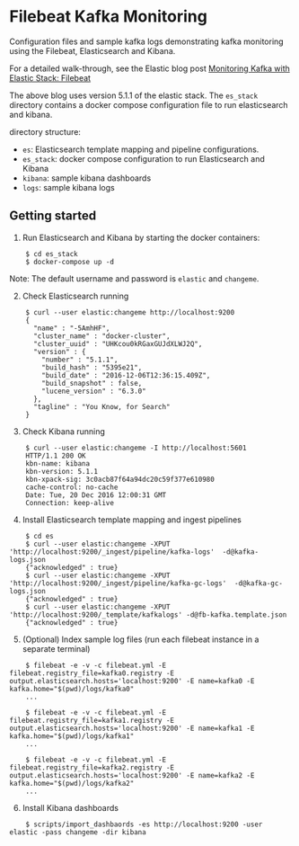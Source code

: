 # Filebeat Kafka Monitoring

Configuration files and sample kafka logs demonstrating kafka monitoring using
the Filebeat, Elasticsearch and Kibana.

For a detailed walk-through, see the Elastic blog post [Monitoring Kafka with Elastic Stack: Filebeat](https://www.elastic.co/blog/monitoring-kafka-with-elastic-stack-1-filebeat)

The above blog uses version 5.1.1 of the elastic stack. The `es_stack`
directory contains a docker compose configuration file to run elasticsearch and
kibana.

directory structure:
- `es`: Elasticsearch template mapping and pipeline configurations.
- `es_stack`: docker compose configuration to run Elasticsearch and Kibana
- `kibana`: sample kibana dashboards
- `logs`: sample kibana logs

## Getting started

1. Run Elasticsearch and Kibana by starting the docker containers:

```
    $ cd es_stack
    $ docker-compose up -d
```
    
Note: The default username and password is `elastic` and `changeme`.
    
2. Check Elasticsearch running

```
    $ curl --user elastic:changeme http://localhost:9200
    {
      "name" : "-5AmhHF",
      "cluster_name" : "docker-cluster",
      "cluster_uuid" : "UHKcou0kRGaxGUJdXLWJ2Q",
      "version" : {
        "number" : "5.1.1",
        "build_hash" : "5395e21",
        "build_date" : "2016-12-06T12:36:15.409Z",
        "build_snapshot" : false,
        "lucene_version" : "6.3.0"
      },
      "tagline" : "You Know, for Search"
    }
```
    
3. Check Kibana running

```
    $ curl --user elastic:changeme -I http://localhost:5601
    HTTP/1.1 200 OK
    kbn-name: kibana
    kbn-version: 5.1.1
    kbn-xpack-sig: 3c0acb87f64a94dc20c59f377e610980
    cache-control: no-cache
    Date: Tue, 20 Dec 2016 12:00:31 GMT
    Connection: keep-alive
```
    
4. Install Elasticsearch template mapping and ingest pipelines

```
    $ cd es
    $ curl --user elastic:changeme -XPUT 'http://localhost:9200/_ingest/pipeline/kafka-logs'  -d@kafka-logs.json
    {"acknowledged" : true}
    $ curl --user elastic:changeme -XPUT 'http://localhost:9200/_ingest/pipeline/kafka-gc-logs'  -d@kafka-gc-logs.json
    {"acknowledged" : true}
    $ curl --user elastic:changeme -XPUT 'http://localhost:9200/_template/kafkalogs' -d@fb-kafka.template.json
    {"acknowledged" : true}
```

5. (Optional) Index sample log files (run each filebeat instance in a separate terminal)
    
```
    $ filebeat -e -v -c filebeat.yml -E filebeat.registry_file=kafka0.registry -E output.elasticsearch.hosts='localhost:9200' -E name=kafka0 -E kafka.home="$(pwd)/logs/kafka0"
    ...

    $ filebeat -e -v -c filebeat.yml -E filebeat.registry_file=kafka1.registry -E output.elasticsearch.hosts='localhost:9200' -E name=kafka1 -E kafka.home="$(pwd)/logs/kafka1"
    ...

    $ filebeat -e -v -c filebeat.yml -E filebeat.registry_file=kafka2.registry -E output.elasticsearch.hosts='localhost:9200' -E name=kafka2 -E kafka.home="$(pwd)/logs/kafka2"
    ...
```
    
6. Install Kibana dashboards

```
    $ scripts/import_dashbaords -es http://localhost:9200 -user elastic -pass changeme -dir kibana
```
